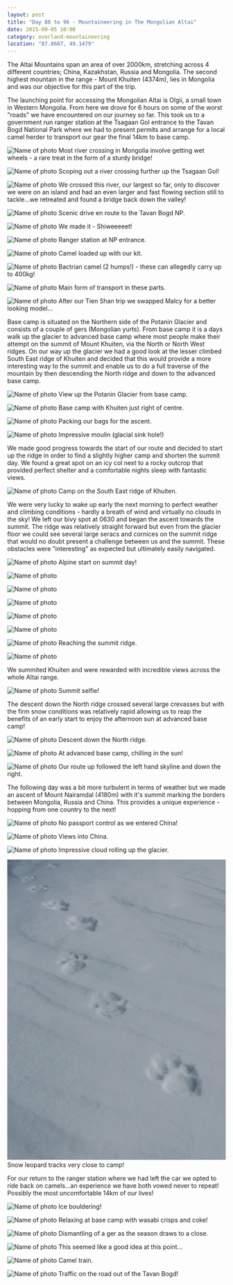```yaml
---
layout: post
title: "Day 88 to 96 - Mountaineering in The Mongolian Altai"
date: 2015-09-05 10:00
category: overland-mountaineering
location: "87.8687, 49.1479"
---
```


The Altai Mountains span an area of over 2000km, stretching across 4 different countries; China, Kazakhstan, Russia and Mongolia.  The second highest mountain in the range - Mount Khuiten (4374m), lies in Mongolia and was our objective for this part of the trip.

The launching point for accessing the Mongolian Altai is Olgii, a small town in Western Mongolia.  From here we drove for 6 hours on some of the worst "roads" we have encountered on our journey so far.  This took us to a government run ranger station at the Tsagaan Gol entrance to the Tavan Bogd National Park where we had to present permits and arrange for a local camel herder to transport our gear the final 14km to base camp.

![Name of photo](/photos/altai/altai-1.jpg "Mongolian Altai")
Most river crossing in Mongolia involve getting wet wheels - a rare treat in the form of a sturdy bridge!

![Name of photo](/photos/altai/altai-2.jpg "Mongolian Altai")
Scoping out a river crossing further up the Tsagaan Gol!

![Name of photo](/photos/altai/altai-3.jpg "Mongolian Altai")
We crossed this river, our largest so far, only to discover we were on an island and had an even larger and fast flowing section still to tackle...we retreated and found a bridge back down the valley!

![Name of photo](/photos/altai/altai-4.jpg "Mongolian Altai")
Scenic drive en route to the Tavan Bogd NP.

![Name of photo](/photos/altai/altai-5.jpg "Mongolian Altai")
We made it - Shiweeeeet!

![Name of photo](/photos/altai/altai-6.jpg "Mongolian Altai")
Ranger station at NP entrance.

![Name of photo](/photos/altai/altai-8.jpg "Mongolian Altai")
Camel loaded up with our kit.

![Name of photo](/photos/altai/altai-9.jpg "Mongolian Altai")
Bactrian camel (2 humps!) - these can allegedly carry up to 400kg!

![Name of photo](/photos/altai/altai-10.jpg "Mongolian Altai")
Main form of transport in these parts.

![Name of photo](/photos/altai/altai-11.jpg "Mongolian Altai")
After our Tien Shan trip we swapped Malcy for a better looking model...

Base camp is situated on the Northern side of the Potanin Glacier and consists of a couple of gers (Mongolian yurts).  From base camp it is a days walk up the glacier to advanced base camp where most people make their attempt on the summit of Mount Khuiten, via the North or North West ridges.  On our way up the glacier we had a good look at the lesser climbed South East ridge of Khuiten and decided that this would provide a more interesting way to the summit and enable us to do a full traverse of the mountain by then descending the North ridge and down to the advanced base camp.

![Name of photo](/photos/altai/altai-12.jpg "Mongolian Altai")
View up the Potanin Glacier from base camp.

![Name of photo](/photos/altai/altai-37.jpg "Mongolian Altai")
Base camp with Khuiten just right of centre.

![Name of photo](/photos/altai/altai-39.jpg "Mongolian Altai")
Packing our bags for the ascent.

![Name of photo](/photos/altai/altai-40.jpg "Mongolian Altai")
Impressive moulin (glacial sink hole!)

We made good progress towards the start of our route and decided to start up the ridge in order to find a slightly higher camp and shorten the summit day.  We found a great spot on an icy col next to a rocky outcrop that provided perfect shelter and a comfortable nights sleep with fantastic views.

![Name of photo](/photos/altai/altai-20.jpg "Mongolian Altai")
Camp on the South East ridge of Khuiten.

We were very lucky to wake up early the next morning to perfect weather and climbing conditions - hardly a breath of wind and virtually no clouds in the sky!  We left our bivy spot at 0630 and began the ascent towards the summit.  The ridge was relatively straight forward but even from the glacier floor we could see several large seracs and cornices on the summit ridge that would no doubt present a challenge between us and the summit.  These obstacles were "interesting" as expected but ultimately easily navigated.

![Name of photo](/photos/altai/altai-21.jpg "Mongolian Altai")
Alpine start on summit day!

![Name of photo](/photos/altai/altai-14.jpg "Mongolian Altai")

![Name of photo](/photos/altai/altai-22.jpg "Mongolian Altai")

![Name of photo](/photos/altai/altai-16.jpg "Mongolian Altai")

![Name of photo](/photos/altai/altai-17.jpg "Mongolian Altai")

![Name of photo](/photos/altai/altai-23.jpg "Mongolian Altai")

![Name of photo](/photos/altai/altai-18.jpg "Mongolian Altai")
Reaching the summit ridge.

![Name of photo](/photos/altai/altai-24.jpg "Mongolian Altai")

We summited Khuiten and were rewarded with incredible views across the whole Altai range.

![Name of photo](/photos/altai/altai-25.jpg "Mongolian Altai")
Summit selfie!

The descent down the North ridge crossed several large crevasses but with the firm snow conditions was relatively rapid allowing us to reap the benefits of an early start to enjoy the afternoon sun at advanced base camp!

![Name of photo](/photos/altai/altai-19.jpg "Mongolian Altai")
Descent down the North ridge.

![Name of photo](/photos/altai/altai-29.jpg "Mongolian Altai")
At advanced base camp, chilling in the sun!

![Name of photo](/photos/altai/altai-26.jpg "Mongolian Altai")
Our route up followed the left hand skyline and down the right.

The following day was a bit more turbulent in terms of weather but we made an ascent of Mount Nairamdal (4180m) with it's summit marking the borders between Mongolia, Russia and China.  This provides a unique experience - hopping from one country to the next!

![Name of photo](/photos/altai/altai-32.jpg "Mongolian Altai")
No passport control as we entered China!

![Name of photo](/photos/altai/altai-31.jpg "Mongolian Altai")
Views into China.

![Name of photo](/photos/altai/altai-27.jpg "Mongolian Altai")
Impressive cloud rolling up the glacier.

![Name of photo](/photos/altai/altai-28.jpg "Mongolian Altai")
Snow leopard tracks very close to camp!

For our return to the ranger station where we had left the car we opted to ride back on camels...an experience we have both vowed never to repeat!  Possibly the most uncomfortable 14km of our lives!

![Name of photo](/photos/altai/altai-35.jpg "Mongolian Altai")
Ice bouldering!

![Name of photo](/photos/altai/altai-33.jpg "Mongolian Altai")
Relaxing at base camp with wasabi crisps and coke!

![Name of photo](/photos/altai/altai-38.jpg "Mongolian Altai")
Dismantling of a ger as the season draws to a close.

![Name of photo](/photos/altai/altai-41.jpg "Mongolian Altai")
This seemed like a good idea at this point...

![Name of photo](/photos/altai/altai-42.jpg "Mongolian Altai")
Camel train.

![Name of photo](/photos/altai/altai-43.jpg "Mongolian Altai")
Traffic on the road out of the Tavan Bogd!
